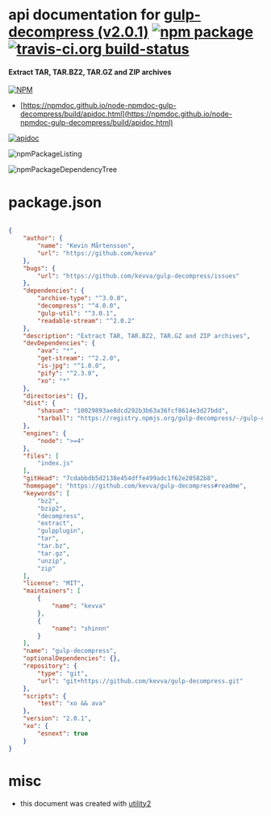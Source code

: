 # api documentation for  [gulp-decompress (v2.0.1)](https://github.com/kevva/gulp-decompress#readme)  [![npm package](https://img.shields.io/npm/v/npmdoc-gulp-decompress.svg?style=flat-square)](https://www.npmjs.org/package/npmdoc-gulp-decompress) [![travis-ci.org build-status](https://api.travis-ci.org/npmdoc/node-npmdoc-gulp-decompress.svg)](https://travis-ci.org/npmdoc/node-npmdoc-gulp-decompress)
#### Extract TAR, TAR.BZ2, TAR.GZ and ZIP archives

[![NPM](https://nodei.co/npm/gulp-decompress.png?downloads=true&downloadRank=true&stars=true)](https://www.npmjs.com/package/gulp-decompress)

- [https://npmdoc.github.io/node-npmdoc-gulp-decompress/build/apidoc.html](https://npmdoc.github.io/node-npmdoc-gulp-decompress/build/apidoc.html)

[![apidoc](https://npmdoc.github.io/node-npmdoc-gulp-decompress/build/screenCapture.buildCi.browser.%252Ftmp%252Fbuild%252Fapidoc.html.png)](https://npmdoc.github.io/node-npmdoc-gulp-decompress/build/apidoc.html)

![npmPackageListing](https://npmdoc.github.io/node-npmdoc-gulp-decompress/build/screenCapture.npmPackageListing.svg)

![npmPackageDependencyTree](https://npmdoc.github.io/node-npmdoc-gulp-decompress/build/screenCapture.npmPackageDependencyTree.svg)



# package.json

```json

{
    "author": {
        "name": "Kevin Mårtensson",
        "url": "https://github.com/kevva"
    },
    "bugs": {
        "url": "https://github.com/kevva/gulp-decompress/issues"
    },
    "dependencies": {
        "archive-type": "^3.0.0",
        "decompress": "^4.0.0",
        "gulp-util": "^3.0.1",
        "readable-stream": "^2.0.2"
    },
    "description": "Extract TAR, TAR.BZ2, TAR.GZ and ZIP archives",
    "devDependencies": {
        "ava": "*",
        "get-stream": "^2.2.0",
        "is-jpg": "^1.0.0",
        "pify": "^2.3.0",
        "xo": "*"
    },
    "directories": {},
    "dist": {
        "shasum": "10029893ae8dcd292b3b63a36fcf8614e3d27bdd",
        "tarball": "https://registry.npmjs.org/gulp-decompress/-/gulp-decompress-2.0.1.tgz"
    },
    "engines": {
        "node": ">=4"
    },
    "files": [
        "index.js"
    ],
    "gitHead": "7cdabbdb5d2138e454dffe499adc1f62e20582b8",
    "homepage": "https://github.com/kevva/gulp-decompress#readme",
    "keywords": [
        "bz2",
        "bzip2",
        "decompress",
        "extract",
        "gulpplugin",
        "tar",
        "tar.bz",
        "tar.gz",
        "unzip",
        "zip"
    ],
    "license": "MIT",
    "maintainers": [
        {
            "name": "kevva"
        },
        {
            "name": "shinnn"
        }
    ],
    "name": "gulp-decompress",
    "optionalDependencies": {},
    "repository": {
        "type": "git",
        "url": "git+https://github.com/kevva/gulp-decompress.git"
    },
    "scripts": {
        "test": "xo && ava"
    },
    "version": "2.0.1",
    "xo": {
        "esnext": true
    }
}
```



# misc
- this document was created with [utility2](https://github.com/kaizhu256/node-utility2)
